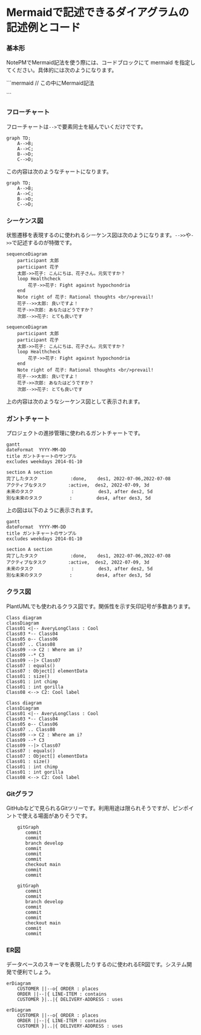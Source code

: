 # Mermaidで記述できるダイアグラムの記述例とコード    
### 基本形
NotePMでMermaid記法を使う際には、コードブロックにて mermaid を指定してください。具体的には次のようになります。

``<!---->`mermaid
// この中にMermaid記法

`<!---->``

### フローチャート
フローチャートは```-->```で要素同士を結んでいくだけでです。


```
graph TD;
    A-->B;
    A-->C;
    B-->D;
    C-->D;
```


この内容は次のようなチャートになります。


```mermaid
graph TD;
    A-->B;
    A-->C;
    B-->D;
    C-->D;
```


### シーケンス図
状態遷移を表現するのに使われるシーケンス図は次のようになります。```-->>```や```->>```で記述するのが特徴です。
```
sequenceDiagram
    participant 太郎
    participant 花子
    太郎->>花子: こんにちは、花子さん。元気ですか？
    loop Healthcheck
        花子->>花子: Fight against hypochondria
    end
    Note right of 花子: Rational thoughts <br/>prevail!
    花子-->>太郎: 良いですよ！
    花子->>次郎: あなたはどうですか？
    次郎-->>花子: とても良いです
```

```mermaid
sequenceDiagram
    participant 太郎
    participant 花子
    太郎->>花子: こんにちは、花子さん。元気ですか？
    loop Healthcheck
        花子->>花子: Fight against hypochondria
    end
    Note right of 花子: Rational thoughts <br/>prevail!
    花子-->>太郎: 良いですよ！
    花子->>次郎: あなたはどうですか？
    次郎-->>花子: とても良いです
```
上の内容は次のようなシーケンス図として表示されます。

### ガントチャート
プロジェクトの進捗管理に使われるガントチャートです。
```
gantt
dateFormat  YYYY-MM-DD
title ガントチャートのサンプル
excludes weekdays 2014-01-10

section A section
完了したタスク            :done,    des1, 2022-07-06,2022-07-08
アクティブなタスク        :active,  des2, 2022-07-09, 3d
未来のタスク              :         des3, after des2, 5d
別な未来のタスク          :         des4, after des3, 5d
```
上の図は以下のように表示されます。
```mermaid
gantt
dateFormat  YYYY-MM-DD
title ガントチャートのサンプル
excludes weekdays 2014-01-10

section A section
完了したタスク            :done,    des1, 2022-07-06,2022-07-08
アクティブなタスク        :active,  des2, 2022-07-09, 3d
未来のタスク              :         des3, after des2, 5d
別な未来のタスク          :         des4, after des3, 5d
```

### クラス図
PlantUMLでも使われるクラス図です。関係性を示す矢印記号が多数あります。
```
Class diagram
classDiagram
Class01 <|-- AveryLongClass : Cool
Class03 *-- Class04
Class05 o-- Class06
Class07 .. Class08
Class09 --> C2 : Where am i?
Class09 --* C3
Class09 --|> Class07
Class07 : equals()
Class07 : Object[] elementData
Class01 : size()
Class01 : int chimp
Class01 : int gorilla
Class08 <--> C2: Cool label
```

```mermaid
Class diagram
classDiagram
Class01 <|-- AveryLongClass : Cool
Class03 *-- Class04
Class05 o-- Class06
Class07 .. Class08
Class09 --> C2 : Where am i?
Class09 --* C3
Class09 --|> Class07
Class07 : equals()
Class07 : Object[] elementData
Class01 : size()
Class01 : int chimp
Class01 : int gorilla
Class08 <--> C2: Cool label
```

### Gitグラフ
GitHubなどで見られるGitツリーです。利用用途は限られそうですが、ピンポイントで使える場面がありそうです。
```
    gitGraph
       commit
       commit
       branch develop
       commit
       commit
       commit
       checkout main
       commit
       commit
```
```mermaid
    gitGraph
       commit
       commit
       branch develop
       commit
       commit
       commit
       checkout main
       commit
       commit
```

### ER図
データベースのスキーマを表現したりするのに使われるER図です。システム開発で便利でしょう。
```
erDiagram
    CUSTOMER ||--o{ ORDER : places
    ORDER ||--|{ LINE-ITEM : contains
    CUSTOMER }|..|{ DELIVERY-ADDRESS : uses
```

```mermaid
erDiagram
    CUSTOMER ||--o{ ORDER : places
    ORDER ||--|{ LINE-ITEM : contains
    CUSTOMER }|..|{ DELIVERY-ADDRESS : uses
```